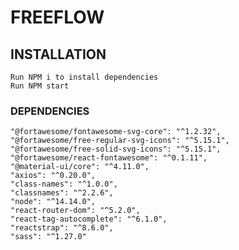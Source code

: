 # FREEFLOW

## INSTALLATION

	Run NPM i to install dependencies
	Run NPM start

### DEPENDENCIES

	"@fortawesome/fontawesome-svg-core": "^1.2.32",
	"@fortawesome/free-regular-svg-icons": "^5.15.1",
	"@fortawesome/free-solid-svg-icons": "^5.15.1",
	"@fortawesome/react-fontawesome": "^0.1.11",
	"@material-ui/core": "^4.11.0",
	"axios": "^0.20.0",
	"class-names": "^1.0.0",
	"classnames": "^2.2.6",
	"node": "^14.14.0",
	"react-router-dom": "^5.2.0",
	"react-tag-autocomplete": "^6.1.0",
	"reactstrap": "^8.6.0",
	"sass": "^1.27.0"
